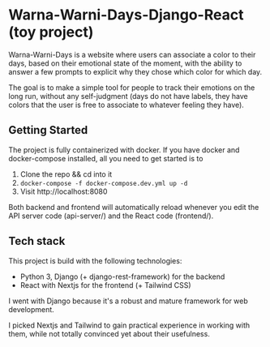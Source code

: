 
# Warna-Warni-Days-Django-React (toy project)

Warna-Warni-Days is a website where users can associate a color to their days, based on their emotional state of the moment, with the ability to answer a few prompts to explicit why they chose which color for which day.

The goal is to make a simple tool for people to track their emotions on the long run, without any self-judgment (days do not have labels, they have colors that the user is free to associate to whatever feeling they have).

## Getting Started

The project is fully containerized with docker. If you have docker and docker-compose installed, all you need to get started is to

1. Clone the repo && cd into it
2. `docker-compose -f docker-compose.dev.yml up -d`
3. Visit http://localhost:8080

Both backend and frontend will automatically reload whenever you edit the API server code (api-server/) and the React code (frontend/).

## Tech stack

This project is build with the following technologies:

 * Python 3, Django (+ django-rest-framework) for the backend
 * React with Nextjs for the frontend (+ Tailwind CSS)

I went with Django because it's a robust and mature framework for web development.

I picked Nextjs and Tailwind to gain practical experience in working with them, while not totally convinced yet about their usefulness.

